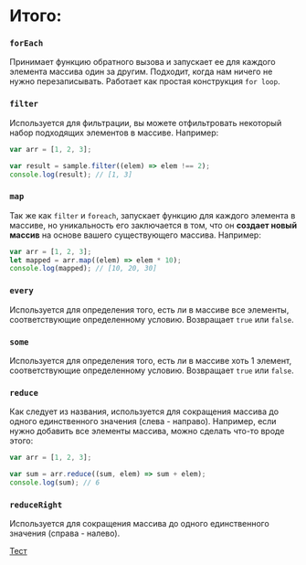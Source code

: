 # Итого:

### `forEach`

Принимает функцию обратного вызова и запускает ее для каждого элемента массива один за другим. Подходит, когда нам ничего не нужно перезаписывать. Работает как простая конструкция `for loop`.

### `filter`

Используется для фильтрации, вы можете отфильтровать некоторый набор подходящих элементов в массиве. Например:

```jsx
var arr = [1, 2, 3];

var result = sample.filter((elem) => elem !== 2);
console.log(result); // [1, 3]
```

### `map`

Так же как `filter` и `foreach`, запускает функцию для каждого элемента в массиве, но уникальность его заключается в том, что он **создает новый массив** на основе вашего существующего массива. Например:

```jsx
var arr = [1, 2, 3];
let mapped = arr.map((elem) => elem * 10);
console.log(mapped); // [10, 20, 30]
```

### `every`

Используется для определения того, есть ли в массиве все элементы, соответствующие определенному условию. Возвращает `true` или `false`.

### `some`

Используется для определения того, есть ли в массиве хоть 1 элемент, соответствующие определенному условию. Возвращает `true` или `false`.

### `reduce`

Как следует из названия, используется для сокращения массива до одного единственного значения (слева - направо). Например, если нужно добавить все элементы массива, можно сделать что-то вроде этого:

```jsx
var arr = [1, 2, 3];

var sum = arr.reduce((sum, elem) => sum + elem);
console.log(sum); // 6
```

### `reduceRight`

Используется для сокращения массива до одного единственного значения (справа - налево).

[Тест](./test-1.md)
